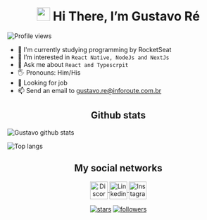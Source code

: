<h1 align="center"><img src="https://raw.githubusercontent.com/kaueMarques/kaueMarques/master/hi.gif" width="30px"> Hi There, I’m Gustavo Ré </h1> 
<img src="https://komarev.com/ghpvc/?username=Guss-droid&color=blue" alt="Profile views" />
<br/>


- 🌱 I'm currently studying programming by RocketSeat
- 👀 I’m interested in `React Native, NodeJs and NextJs`
- 💬 Ask me about `React and Typescrpit`
- 🖐️ Pronouns: Him/His
- 💼 Looking for job
- 📫 Send an email to gustavo.re@inforoute.com.br

<h2 align="center"> Github stats </h2>

![Gustavo github stats](https://github-readme-stats.vercel.app/api?username=Guss-droid&show_icons=true&theme=dark)

![Top langs](https://github-readme-stats.vercel.app/api/top-langs/?username=Guss-droid&layout=compact)

<h2 align="center"> My social networks </h2>

<p align="center">
   
   <a href="https://discord.gg/syxhzjtCsK">
     <img align="center" src="https://www.vectorlogo.zone/logos/discordapp/discordapp-tile.svg" alt="Discord" height="40" />
   </a>
      
<a href="https://www.linkedin.com/in/gustavo-r%C3%A9-6a542a215/">
<img align="center" src="https://www.vectorlogo.zone/logos/linkedin/linkedin-tile.svg" alt="Linkedin" width="40" />
</a>
   
   <a href="https://instagram.com/guh_re" target="blank"> 
    <img align="center" src="https://www.vectorlogo.zone/logos/instagram/instagram-tile.svg" alt="Instagram" width="40" />
   </a>
<p>

<p align="center">
   
  <a href="https://github.com/Guss-droid?tab=repositories&sort=stargazers">
   <img alt="stars" title="Total stars on GitHub" 
   src="https://custom-icon-badges.herokuapp.com/badge/dynamic/json?logo=star&color=55960c&labelColor=488207&label=Stars&style=for-the-badge&query=%24.stars&url=https://api.github-star-counter.workers.dev/user/Guss-droid"/></a>
  <a href="https://github.com/Guss-droid?tab=followers">
    <img alt="followers" title="Follow me on Github" src="https://custom-icon-badges.herokuapp.com/github/followers/Guss-droid?color=236ad3&labelColor=1155ba&style=for-the-badge&logo=person-add&label=Follow&logoColor=white"/></a>
</p>
